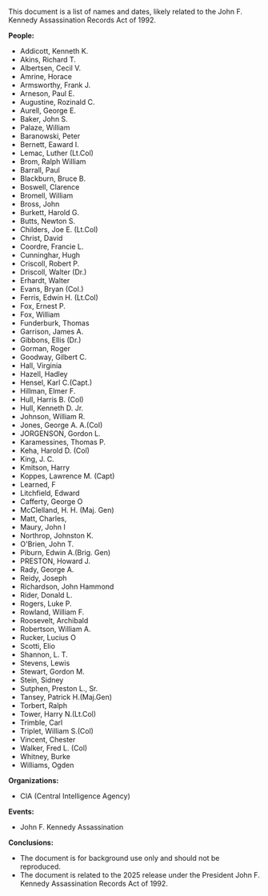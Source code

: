 This document is a list of names and dates, likely related to the John F. Kennedy Assassination Records Act of 1992.

**People:**

*   Addicott, Kenneth K.
*   Akins, Richard T.
*   Albertsen, Cecil V.
*   Amrine, Horace
*   Armsworthy, Frank J.
*   Arneson, Paul E.
*   Augustine, Rozinald C.
*   Aurell, George E.
*   Baker, John S.
*   Palaze, William
*   Baranowski, Peter
*   Bernett, Eaward I.
*   Lemac, Luther (Lt.Col)
*   Brom, Ralph William
*   Barrall, Paul
*   Blackburn, Bruce B.
*   Boswell, Clarence
*   Bromell, William
*   Bross, John
*   Burkett, Harold G.
*   Butts, Newton S.
*   Childers, Joe E. (Lt.Col)
*   Christ, David
*   Coordre, Francie L.
*   Cunninghar, Hugh
*   Criscoll, Robert P.
*   Driscoll, Walter (Dr.)
*   Erhardt, Walter
*   Evans, Bryan (Col.)
*   Ferris, Edwin H. (Lt.Col)
*   Fox, Ernest P.
*   Fox, William
*   Funderburk, Thomas
*   Garrison, James A.
*   Gibbons, Ellis (Dr.)
*   Gorman, Roger
*   Goodway, Gilbert C.
*   Hall, Virginia
*   Hazell, Hadley
*   Hensel, Karl C.(Capt.)
*   Hillman, Elmer F.
*   Hull, Harris B. (Col)
*   Hull, Kenneth D. Jr.
*   Johnson, William R.
*   Jones, George A. A.(Col)
*   JORGENSON, Gordon L.
*   Karamessines, Thomas P.
*   Keha, Harold D. (Col)
*   King, J. C.
*   Kmitson, Harry
*   Koppes, Lawrence M. (Capt)
*   Learned, F
*   Litchfield, Edward
*   Cafferty, George O
*   McClelland, H. H. (Maj. Gen)
*   Matt, Charles,
*   Maury, John I
*   Northrop, Johnston K.
*   O'Brien, John T.
*   Piburn, Edwin A.(Brig. Gen)
*   PRESTON, Howard J.
*   Rady, George A.
*   Reidy, Joseph
*   Richardson, John Hammond
*   Rider, Donald L.
*   Rogers, Luke P.
*   Rowland, William F.
*   Roosevelt, Archibald
*   Robertson, William A.
*   Rucker, Lucius O
*   Scotti, Elio
*   Shannon, L. T.
*   Stevens, Lewis
*   Stewart, Gordon M.
*   Stein, Sidney
*   Sutphen, Preston L., Sr.
*   Tansey, Patrick H.(Maj.Gen)
*   Torbert, Ralph
*   Tower, Harry N.(Lt.Col)
*   Trimble, Carl
*   Triplet, William S.(Col)
*   Vincent, Chester
*   Walker, Fred L. (Col)
*   Whitney, Burke
*   Williams, Ogden

**Organizations:**

*   CIA (Central Intelligence Agency)

**Events:**

*   John F. Kennedy Assassination

**Conclusions:**

*   The document is for background use only and should not be reproduced.
*   The document is related to the 2025 release under the President John F. Kennedy Assassination Records Act of 1992.